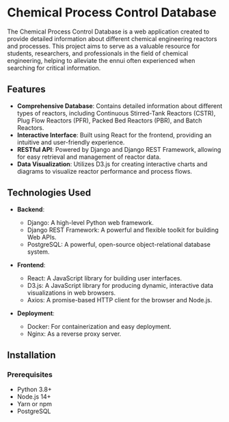 # Chemical Process Control Database

The Chemical Process Control Database is a web application created to provide detailed information about different chemical engineering reactors and processes. This project aims to serve as a valuable resource for students, researchers, and professionals in the field of chemical engineering, helping to alleviate the ennui often experienced when searching for critical information.

## Features

- **Comprehensive Database**: Contains detailed information about different types of reactors, including Continuous Stirred-Tank Reactors (CSTR), Plug Flow Reactors (PFR), Packed Bed Reactors (PBR), and Batch Reactors.
- **Interactive Interface**: Built using React for the frontend, providing an intuitive and user-friendly experience.
- **RESTful API**: Powered by Django and Django REST Framework, allowing for easy retrieval and management of reactor data.
- **Data Visualization**: Utilizes D3.js for creating interactive charts and diagrams to visualize reactor performance and process flows.

## Technologies Used

- **Backend**:
  - Django: A high-level Python web framework.
  - Django REST Framework: A powerful and flexible toolkit for building Web APIs.
  - PostgreSQL: A powerful, open-source object-relational database system.

- **Frontend**:
  - React: A JavaScript library for building user interfaces.
  - D3.js: A JavaScript library for producing dynamic, interactive data visualizations in web browsers.
  - Axios: A promise-based HTTP client for the browser and Node.js.

- **Deployment**:
  - Docker: For containerization and easy deployment.
  - Nginx: As a reverse proxy server.

## Installation

### Prerequisites

- Python 3.8+
- Node.js 14+
- Yarn or npm
- PostgreSQL

